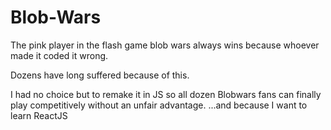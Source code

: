 # Blob-Wars

The pink player in the flash game blob wars always wins because whoever made it coded it wrong.

Dozens have long suffered because of this.

I had no choice but to remake it in JS so all dozen Blobwars fans can finally play competitively without an unfair advantage.
...and because I want to learn ReactJS
